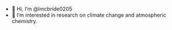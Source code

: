 - 👋 Hi, I’m @lmcbride0205
- 👀 I’m interested in research on climate change and atmospheric chemistry.

